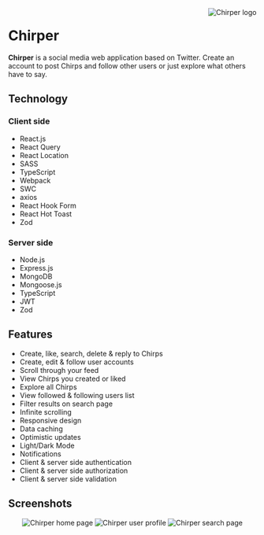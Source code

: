 <img src="https://user-images.githubusercontent.com/33166095/231520414-ffa85122-2465-4eed-a93f-3aec25210cf2.png" align="right" alt="Chirper logo">

# Chirper

**Chirper** is a social media web application based on Twitter. Create an account to post Chirps and follow other users or just explore what others have to say.

## Technology

### Client side
- React.js
- React Query
- React Location
- SASS
- TypeScript
- Webpack
- SWC
- axios
- React Hook Form
- React Hot Toast
- Zod

### Server side
- Node.js
- Express.js
- MongoDB
- Mongoose.js
- TypeScript
- JWT
- Zod

## Features
- Create, like, search, delete & reply to Chirps
- Create, edit & follow user accounts
- Scroll through your feed
- View Chirps you created or liked
- Explore all Chirps
- View followed & following users list
- Filter results on search page
- Infinite scrolling
- Responsive design
- Data caching
- Optimistic updates
- Light/Dark Mode
- Notifications
- Client & server side authentication
- Client & server side authorization
- Client & server side validation

## Screenshots

<p align="center">
  <img src="https://user-images.githubusercontent.com/33166095/231905408-0668e5f0-1a6a-4edf-9a07-2da9dab2fbb0.png" alt="Chirper home page">
  <img src="https://user-images.githubusercontent.com/33166095/231905442-d154de85-be67-4e37-a753-22bb61ad08b7.png" alt="Chirper user profile">
  <img src="https://user-images.githubusercontent.com/33166095/231905460-409e399e-5b3c-406c-bfe0-b79464f318c3.png" alt="Chirper search page">
</p>


